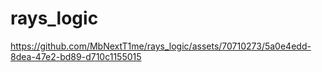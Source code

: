 # rays_logic

https://github.com/MbNextT1me/rays_logic/assets/70710273/5a0e4edd-8dea-47e2-bd89-d710c1155015

